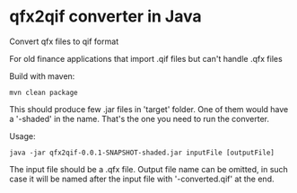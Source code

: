 # qfx2qif converter in Java
Convert qfx files to qif format

For old finance applications that import .qif files
but can't handle .qfx files

Build with maven:

    mvn clean package

This should produce few .jar files in 'target' folder. One of them would have a '-shaded' in the name. 
That's the one you need to run the converter. 

Usage: 

    java -jar qfx2qif-0.0.1-SNAPSHOT-shaded.jar inputFile [outputFile]

The input file should be a .qfx file. Output file name can be omitted, in such case it will be named after the input file with '-converted.qif' at the end. 
